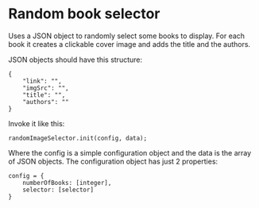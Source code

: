﻿# Random book selector
Uses a JSON object to randomly select some books to display. For each book it creates a clickable cover image and adds the title and the authors.

JSON objects should have this structure:

    {
        "link": "",
        "imgSrc": "",
        "title": "",
        "authors": ""
    }

Invoke it like this:

`randomImageSelector.init(config, data);`

Where the config is a simple configuration object and the data is the array of JSON objects. The configuration object has just 2 properties:

    config = {
        numberOfBooks: [integer],
        selector: [selector]
    }